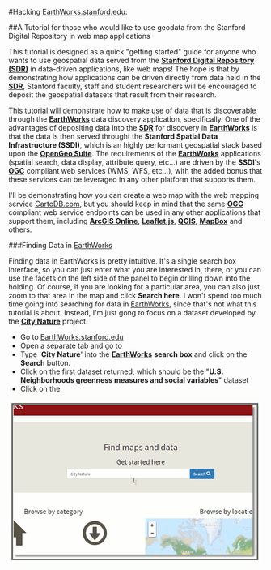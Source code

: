 #Hacking [EarthWorks.stanford.edu](http://earthworks.stanford.edu): 

##A Tutorial for those who would like to use geodata from the Stanford Digital Repository in web map applications

  
This tutorial is designed as a quick "getting started" guide for anyone who wants to use geospatial data served from the [**Stanford Digital Repository (SDR)**](https://sdr.stanford.edu/) in data-driven applications, like web maps! The hope is that by demonstrating how applications can be driven directly from data held in the [**SDR**](https://sdr.stanford.edu/), Stanford faculty, staff and student researchers will be encouraged to deposit the geospatial datasets that result from their research.

This tutorial will demonstrate how to make use of data that is discoverable through the [**EarthWorks**](http://earthworks.stanford.edu) data discovery application, specifically. One of the advantages of depositing data into the [**SDR**](https://sdr.stanford.edu/) for discovery in [**EarthWorks**](http://earthworks.stanford.edu) is that the data is then served throught the **Stanford Spatial Data Infrastructure (SSDI)**, which is an highly performant geospatial stack based upon the [**OpenGeo Suite**](http://boundlessgeo.com/solutions/opengeo-suite/). The requirements of the  [**EarthWorks**](http://earthworks.stanford.edu) applications (spatial search, data display, attribute query, etc...) are driven by the **SSDI**'s [**OGC**](http://www.opengeospatial.org/) compliant web services (WMS, WFS, etc...), with the added bonus that these services can be leveraged in any other platform that supports them. 

 I'll be demonstrating how you can create a web map with the web mapping service [CartoDB.com](http://cartodb.com), but you should keep in mind that the same [**OGC**](http://www.opengeospatial.org/) compliant web service endpoints can be used in any other applications that support them, including [**ArcGIS Online**](http://arcgis.com), [**Leaflet.js**](http://leafletjs.com/), [**QGIS**](http://qgis.org/en/site/), [**MapBox**](https://www.mapbox.com/) and others.

###Finding Data in [EarthWorks](http://earthworks.stanford.edu)

Finding data in EarthWorks is pretty intuitive. It's a single search box interface, so you can just enter what you are interested in, there, or you can use the facets on the left side of the panel to begin drilling down into the holding. Of course, if you are looking for a particular area, you can also just zoom to that area in the map and click **Search here**. I won't spend too much time going into searching for data in [EarthWorks](http://earthworks.stanford.edu), since that's not what this tutorial is about. Instead, I'm just gong to focus on a dataset developed by the [**City Nature**](http://citynature.stanford.edu) project.

* Go to [EarthWorks.stanford.edu](http://earthworks.stanford.edu)
* Open a separate tab and go to 
* Type '**City Nature**' into the [**EarthWorks**](http://earthworks.stanford.edu) **search box** and click on the **Search** button.
* Click on the first dataset returned, which should be the "**U.S. Neighborhoods greenness measures and social variables**" dataset
* Click on the 

![EarthWorks](images/finddata.gif) 




